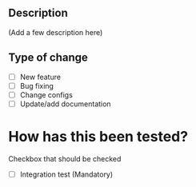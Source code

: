 ## Description

(Add a few description here)

## Type of change

- [ ] New feature
- [ ] Bug fixing
- [ ] Change configs
- [ ] Update/add documentation

# How has this been tested?
Checkbox that should be checked
- [ ]  Integration test (Mandatory)
